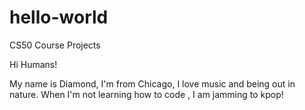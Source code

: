 # hello-world
CS50 Course Projects

Hi Humans!

My name is Diamond, I'm from Chicago, I love music and being out in nature.
When I'm not learning how to code , I am jamming to kpop!
